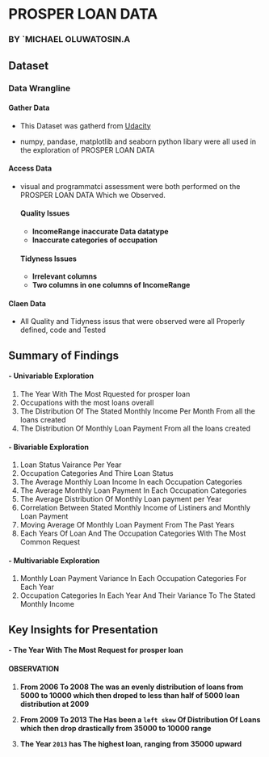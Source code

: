 # PROSPER LOAN DATA 

### BY `MICHAEL OLUWATOSIN.A 


## Dataset

### Data Wrangline

#### Gather Data

- This Dataset was gatherd from [Udacity](https://s3.amazonaws.com/udacity-hosted-downloads/ud651/prosperLoanData.csv)

- numpy, pandase, matplotlib and seaborn python libary were all used in the exploration of PROSPER LOAN DATA 
     
#### Access Data
- visual and programmatci assessment were both performed on the PROSPER LOAN DATA Which we Observed.
    
   ####  Quality Issues
    - **IncomeRange inaccurate Data datatype**
    - **Inaccurate categories of occupation**

   #### Tidyness Issues
    - **Irrelevant columns** 
    - **Two columns in one columns of IncomeRange**

#### Claen  Data
-  All Quality and Tidyness issus that were observed were all Properly defined, code and Tested

## Summary of Findings


#### - **Univariable Exploration**

1. The Year With The Most Rquested for prosper loan
2. Occupations with the most loans overall
3. The Distribution Of The Stated Monthly Income Per Month From all the loans created 
4. The Distribution Of Monthly Loan Payment From all the loans created 
 
 
#### - **Bivariable Exploration**
 1. Loan Status Vairance Per Year
 2. Occupation Categories And Thire Loan Status
 3. The Average Monthly Loan Income In each Occupation Categories
 4. The Average Monthly Loan Payment In Each Occupation Categories
 5. The Average Distribution Of Monthly Loan payment per Year
 6. Correlation Between Stated Monthly Income of Listiners and Monthly Loan Payment 
 7. Moving Average Of Monthly Loan Payment From The Past Years
 8. Each Years Of Loan And The Occupation Categories With The Most Common Request
     
     
#### - **Multivariable Exploration**
1. Monthly Loan Payment Variance In Each Occupation Categories For Each Year
2. Occupation Categories In Each Year And Their Variance To The Stated Monthly Income


## Key Insights for Presentation

#### - The Year With The Most Request for prosper loan

#### **OBSERVATION**

1. **From 2006 To 2008 The was an evenly distribution of loans from 5000 to 10000 which then droped to less than half of 5000 loan distribution at 2009** 

2. **From 2009 To 2013 The Has been a `left skew` Of Distribution Of Loans which then drop drastically from 35000 to 10000 range** 

3. **The Year `2013` has The highest loan, ranging from 35000 upward** 
















